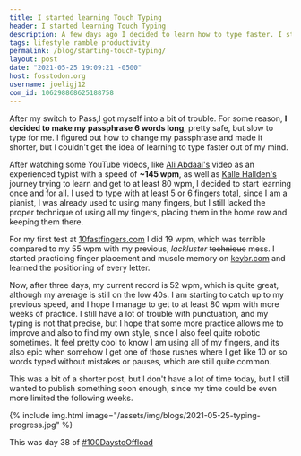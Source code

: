 ```yaml
---
title: I started learning Touch Typing 
header: I started learning Touch Typing 
description: A few days ago I decided to learn how to type faster. I still have a long way to go, but I am getting better every day. 
tags: lifestyle ramble productivity 
permalink: /blog/starting-touch-typing/ 
layout: post 
date: "2021-05-25 19:09:21 -0500" 
host: fosstodon.org 
username: joeligj12 
com_id: 106298868625188758
--- 
```


After my switch to Pass,I got myself into a bit of trouble. For some reason, **I 
decided to make my passphrase 6 words long**, pretty safe, but slow to type for
me. I figured out how to change my passphrase and made it shorter, but I
couldn't get the idea of learning to type faster out of my mind.

After watching some YouTube videos, like [Ali Abdaal's](https://www.youtube.com/watch?v=1ArVtCQqQRE) 
video as an experienced typist with a speed of **~145 wpm**, as well as [Kalle
Hallden's](https://www.youtube.com/watch?v=U8Qc_dzQTJ4) journey
trying to learn and get to at least 80 wpm, I decided to start learning once and for all.
I used to type with at least 5 or 6 fingers total, since I am a pianist, I was
already used to using many fingers, but I still lacked the proper technique of
using all my fingers, placing them in the home row and keeping them there. 

For my first test at [10fastfingers.com](https://10fastfingers.com) I did 19 wpm, which 
was terrible compared to my 55 wpm with my previous, *lackluster* ~~technique~~ mess. I 
started practicing finger placement and muscle memory on [keybr.com](https://keybr.com) 
and learned the positioning of every letter. 

Now, after three days, my current record is 52 wpm, which is quite great,
although my average is still on the low 40s. I am starting to catch up to my
previous speed, and I hope I manage to get to at least 80 wpm with more weeks of
practice. I still have a lot of trouble with punctuation, and my typing is not
that precise, but I hope that some more practice allows me to improve and also
to find my own style, since I also feel quite robotic sometimes. It feel pretty
cool to know I am using all of my fingers, and its also epic when somehow I get
one of those rushes where I get like 10 or so words typed without mistakes or
pauses, which are still quite common.

This was a bit of a shorter post, but I don't have a lot of time today, but I
still wanted to publish something soon enough, since my time could be even more
limited the following weeks.

{% include img.html image="/assets/img/blogs/2021-05-25-typing-progress.jpg" %}

This was day 38 of [#100DaystoOffload](https://100DaystoOffload.com)
